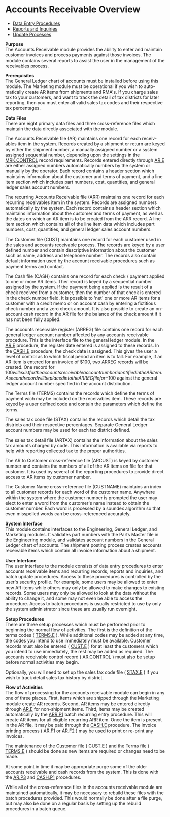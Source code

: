 # Accounts Receivable Overview

<PageHeader />

- [Data Entry Procedures](AR-ENTRY/README.md)
- [Reports and Inquiries](AR-REPORT/README.md)
- [Update Processes](AR-PROCESS/README.md)

**Purpose**  
The Accounts Receivable module provides the ability to enter and maintain
customer invoices and process payments against those invoices. The module
contains several reports to assist the user in the management of the
receivables process.

**Prerequisites**  
The General Ledger chart of accounts must be installed before using this
module. The Marketing module must be operational if you wish to auto-
matically create AR items from shipments and RMA's. If you charge sales tax to
your customers, and want to track the detail of tax districts for later
reporting, then you must enter all valid sales tax codes and their respective
tax percentages.

**Data Files**  
There are eight primary data files and three cross-reference files which
maintain the data directly associated with the module.  
  
The Accounts Receivable file (AR) maintains one record for each receiv- ables item in the system. Records created by a shipment or return are keyed by either the shipment number, a manually assigned number or a system assigned sequential number, depending upon the settings in the [MRK.CONTROL](../MRK-OVERVIEW/MRK-ENTRY/MRK-CONTROL/README.md) record requirements. Records entered directly through [AR.E](AR-ENTRY/AR-E/README.md) are either assigned numbers automatically numbers by the system or manually by the operator. Each record contains a header section which maintains information about the customer and terms of payment, and a line item section which includes part numbers, cost, quantities, and general ledger sales account numbers.
  
The recurring Accounts Receivable file (ARR) maintains one record for each
recurring receivables item in the system. Records are assigned numbers
automatically by the system. Each record contains a header section which
maintains information about the customer and terms of payment, as well as the
dates on which an AR item is to be created from the ARR record. A line item
section which contains all of the line item data which includes part numbers,
cost, quantities, and general ledger sales account numbers.  
  
The Customer file (CUST) maintains one record for each customer used in the
sales and accounts receivable process. The records are keyed by a user defined
number and contain descriptive information about the customer such as name,
address and telephone number. The records also contain default information
used by the account receivable procedures such as payment terms and contact.  
  
The Cash file (CASH) contains one record for each check / payment applied to
one or more AR items. Ther record is keyed by a sequential number assigned by
the system. If the payment being applied is the result of a check received
from a customer, then the number of that check is entered in the check number
field. It is possible to 'net' one or more AR items for a customer with a
credit memo or on account cash by entering a fictitious check number and a
zero check amount. It is also possible to create an on-account cash record in
the AR file for the balance of the check amount if it has not been fully
applied.  
  
The accounts receivable register (ARREG) file contains one record for each general ledger account number affected by any accounts receivable procedure. This is the interface file to the general ledger module. In the [AR.E](AR-ENTRY/AR-E/README.md) procedure, the register date entered is assigned to these records. In the [CASH.E](AR-ENTRY/CASH-E/README.md) procedure, the check date is assigned. This gives the user a level of control as to which fiscal period an item is to fall. For example, if an AR item is entered for an invoice of $100, two ARREG records will be created. One record for $100 will exist for the accounts receivable account number identified in the AR item. A second record will be placed into the ARREG file for -$100 against the general ledger account number specified in the account distribution.
  
The Terms file (TERMS) contains the records which define the terms of payment
wich may be included on the receivables item. These records are keyed by a
user defined code and contain the parameters which define the terms.  
  
The sales tax code file (STAX) contains the records which detail the tax
districts and their respective percentages. Separate General Ledger account
numbers may be used for each tax district defined.  
  
The sales tax detail file (ARTAX) contains the information about the sales tax
amounts charged by code. This information is available via reports to help
with reporting collected tax to the proper authorities.  
  
The AR to Customer cross-reference file (ARCUST) is keyed by customer number
and contains the numbers of all of the AR items on file for that customer. It
is used by several of the reporting procedures to provide direct access to AR
items by customer number.  
  
The Customer Name cross-reference file (CUSTNAME) maintains an index to all
customer records for each word of the customer name. Anywhere within the
system where the customer number is prompted the user may elect to enter a
word from the customer's name instead to obtain the customer number. Each word
is processed by a soundex algorithm so that even misspelled words can be
cross-referenced accurately.

**System Interface**  
This module contains interfaces to the Engineering, General Ledger, and
Marketing modules. It validates part numbers with the Parts Master file in the
Engineering module, and validates account numbers in the General Ledger chart
of accounts. The shipment posting process creates accounts receivable items
which contain all invoice information about a shipment.

**User Interface**  
The user interface to the module consists of data entry procedures to enter
accounts receivable items and recurring records, reports and inquiries, and
batch update procedures. Access to these procedures is controlled by the
user's security profile. For example, some users may be allowed to enter new
AR items while others may only be allowed to make changes to existing records.
Some users may only be allowed to look at the data without the ability to
change it, and some may not even be able to access the procedure. Access to
batch procedures is usually restricted to use by only the system administrator
since these are usually run overnight.

**Setup Procedures**  
There are three setup processes which must be performed prior to beginning the normal flow of activities. The first is the definition of the terms codes ( [TERMS.E](../../rover/AP-OVERVIEW/AP-ENTRY/TERMS-E/README.md) ). While additional codes may be added at any time, the codes you intend to use immediately must be available. Customer records must also be entered ( [CUST.E](AR-ENTRY/CUST-E/README.md) ) for at least the customers which you intend to use immediately, the rest may be added as required. The accounts receivable control record ( [AR.CONTROL](AR-ENTRY/AR-CONTROL/README.md) ) must also be setup before normal activities may begin.
  
Optionally, you will need to set up the sales tax code file ( [STAX.E](AR-ENTRY/STAX-E/README.md) ) if you wish to track detail sales tax history by district.

**Flow of Activities**  
The flow of processing for the accounts receivable module can begin in any one of three places. First, items which are shipped through the Marketing module create AR records. Second, AR items may be entered directly through [AR.E](AR-ENTRY/AR-E/README.md) for non-shipment items. Third, items may be created automatically by the [ARR.P1](AR-PROCESS/ARR-P1/README.md) batch recurring entry procedure. This will create AR items for all eligible recurring ARR item. Once the item is present in the AR file, it may be paid through the [CASH.E](AR-ENTRY/CASH-E/README.md) procedure. The invoice printing process ( [AR.F1](AR-F1/README.md) or [AR.F2](AR-REPORT/AR-F2/README.md) ) may be used to print or re-print any invoices.
  
The maintenance of the Customer file ( [CUST.E](AR-ENTRY/CUST-E/README.md) ) and the Terms file ( [TERMS.E](../../rover/AP-OVERVIEW/AP-ENTRY/TERMS-E/README.md) ) should be done as new items are required or changes need to be made.
  
At some point in time it may be appropriate purge some of the older accounts receivable and cash records from the system. This is done with the [AR.P3](AR-P3/README.md) and [CASH.P1](CASH-P1/README.md) procedures.
  
While all of the cross-reference files in the accounts receivable module are
maintained automatically, it may be necessary to rebuild these files with the
batch procedures provided. This would normally be done after a file purge, but
may also be done on a regular basis by setting up the rebuild procedures in a
batch queue.

<badge text= "Version 8.10.57" vertical="middle" />

<PageFooter />
